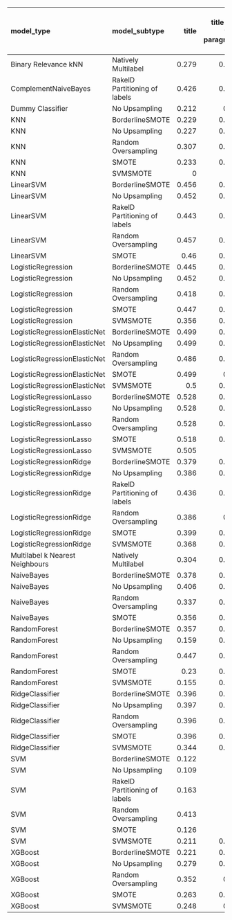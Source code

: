 | model_type                      | model_subtype                 |   title |   title and first paragraph |   title and 5 sentences | title and 10 sentences   |   title and first sentence each paragraph |   raw text |
|:--------------------------------|:------------------------------|--------:|----------------------------:|------------------------:|:-------------------------|------------------------------------------:|-----------:|
| Binary Relevance kNN            | Natively Multilabel           |   0.279 |                       0.137 |                   0.068 | 0.208                    |                                     0.068 |      0.068 |
| ComplementNaiveBayes            | RakelD Partitioning of labels |   0.426 |                       0.356 |                   0.42  | 0.405                    |                                     0.379 |      0.374 |
| Dummy Classifier                | No Upsampling                 |   0.212 |                       0.21  |                   0.216 | 0.219                    |                                     0.245 |      0.194 |
| KNN                             | BorderlineSMOTE               |   0.229 |                       0.225 |                   0.212 | 0.216                    |                                     0.219 |      0.191 |
| KNN                             | No Upsampling                 |   0.227 |                       0.281 |                   0.166 | 0.081                    |                                     0.098 |      0.183 |
| KNN                             | Random Oversampling           |   0.307 |                       0.254 |                   0.305 | 0.292                    |                                     0.162 |      0.164 |
| KNN                             | SMOTE                         |   0.233 |                       0.236 |                   0.219 | 0.218                    |                                     0.218 |      0.219 |
| KNN                             | SVMSMOTE                      |   0     |                       0     |                   0     | 0                        |                                     0.218 |      0     |
| LinearSVM                       | BorderlineSMOTE               |   0.456 |                       0.298 |                   0.363 | 0.435                    |                                     0.432 |      0.503 |
| LinearSVM                       | No Upsampling                 |   0.452 |                       0.298 |                   0.363 | 0.435                    |                                     0.432 |      0.503 |
| LinearSVM                       | RakelD Partitioning of labels |   0.443 |                       0.375 |                   0.374 | 0.367                    |                                     0.375 |      0.496 |
| LinearSVM                       | Random Oversampling           |   0.457 |                       0.298 |                   0.363 | 0.435                    |                                     0.432 |      0.503 |
| LinearSVM                       | SMOTE                         |   0.46  |                       0.298 |                   0.363 | 0.435                    |                                     0.432 |      0.503 |
| LogisticRegression              | BorderlineSMOTE               |   0.445 |                       0.298 |                   0.484 | 0.435                    |                                     0.42  |      0.527 |
| LogisticRegression              | No Upsampling                 |   0.452 |                       0.306 |                   0.419 | 0.430                    |                                     0.423 |      0.432 |
| LogisticRegression              | Random Oversampling           |   0.418 |                       0.309 |                   0.457 | 0.406                    |                                     0.432 |      0.494 |
| LogisticRegression              | SMOTE                         |   0.447 |                       0.305 |                   0.469 | 0.431                    |                                     0.36  |      0.503 |
| LogisticRegression              | SVMSMOTE                      |   0.356 |                       0.344 |                   0.333 | 0                        |                                     0.387 |      0.427 |
| LogisticRegressionElasticNet    | BorderlineSMOTE               |   0.499 |                       0.282 |                   0.369 | 0.417                    |                                     0.372 |      0.483 |
| LogisticRegressionElasticNet    | No Upsampling                 |   0.499 |                       0.265 |                   0.381 | 0.453                    |                                     0.363 |      0.459 |
| LogisticRegressionElasticNet    | Random Oversampling           |   0.486 |                       0.287 |                   0.36  | 0.410                    |                                     0.327 |      0.483 |
| LogisticRegressionElasticNet    | SMOTE                         |   0.499 |                       0.29  |                   0.369 | 0.422                    |                                     0.358 |      0.483 |
| LogisticRegressionElasticNet    | SVMSMOTE                      |   0.5   |                       0.321 |                   0.383 | 0                        |                                     0.328 |      0.447 |
| LogisticRegressionLasso         | BorderlineSMOTE               |   0.528 |                       0.272 |                   0.291 | 0.529                    |                                     0.409 |      0.465 |
| LogisticRegressionLasso         | No Upsampling                 |   0.528 |                       0.279 |                   0.278 | 0.532                    |                                     0.36  |      0.425 |
| LogisticRegressionLasso         | Random Oversampling           |   0.528 |                       0.273 |                   0.314 | 0.482                    |                                     0.342 |      0.43  |
| LogisticRegressionLasso         | SMOTE                         |   0.518 |                       0.282 |                   0.271 | **0.565**                |                                     0.372 |      0.465 |
| LogisticRegressionLasso         | SVMSMOTE                      |   0.505 |                       0.3   |                   0.291 | 0                        |                                     0.276 |      0.421 |
| LogisticRegressionRidge         | BorderlineSMOTE               |   0.379 |                       0.456 |                   0.408 | 0.399                    |                                     0.452 |      0.477 |
| LogisticRegressionRidge         | No Upsampling                 |   0.386 |                       0.332 |                   0.494 | 0.390                    |                                     0.409 |      0.459 |
| LogisticRegressionRidge         | RakelD Partitioning of labels |   0.436 |                       0.294 |                   0.41  | 0.428                    |                                     0.416 |      0.484 |
| LogisticRegressionRidge         | Random Oversampling           |   0.386 |                       0.45  |                   0.366 | 0.457                    |                                     0.444 |      0.48  |
| LogisticRegressionRidge         | SMOTE                         |   0.399 |                       0.411 |                   0.384 | 0.466                    |                                     0.452 |      0.481 |
| LogisticRegressionRidge         | SVMSMOTE                      |   0.368 |                       0.336 |                   0.391 | 0                        |                                     0.44  |      0.484 |
| Multilabel k Nearest Neighbours | Natively Multilabel           |   0.304 |                       0.272 |                   0.281 | 0.239                    |                                     0.26  |      0.305 |
| NaiveBayes                      | BorderlineSMOTE               |   0.378 |                       0.366 |                   0.393 | 0.347                    |                                     0.352 |      0.43  |
| NaiveBayes                      | No Upsampling                 |   0.406 |                       0.473 |                   0.441 | 0.540                    |                                     0.54  |      0.521 |
| NaiveBayes                      | Random Oversampling           |   0.337 |                       0.351 |                   0.374 | 0.426                    |                                     0.434 |      0.42  |
| NaiveBayes                      | SMOTE                         |   0.356 |                       0.377 |                   0.381 | 0.400                    |                                     0.399 |      0.433 |
| RandomForest                    | BorderlineSMOTE               |   0.357 |                       0.308 |                   0.283 | 0.341                    |                                     0.479 |      0.5   |
| RandomForest                    | No Upsampling                 |   0.159 |                       0.242 |                   0.213 | 0.307                    |                                     0.345 |      0.491 |
| RandomForest                    | Random Oversampling           |   0.447 |                       0.282 |                   0.273 | 0.355                    |                                     0.488 |      0.508 |
| RandomForest                    | SMOTE                         |   0.23  |                       0.235 |                   0.378 | 0.409                    |                                     0.473 |      0.511 |
| RandomForest                    | SVMSMOTE                      |   0.155 |                       0.325 |                   0.28  | 0                        |                                     0.401 |      0.505 |
| RidgeClassifier                 | BorderlineSMOTE               |   0.396 |                       0.422 |                   0.358 | 0.405                    |                                     0.434 |      0.48  |
| RidgeClassifier                 | No Upsampling                 |   0.397 |                       0.422 |                   0.358 | 0.405                    |                                     0.434 |      0.48  |
| RidgeClassifier                 | Random Oversampling           |   0.396 |                       0.422 |                   0.358 | 0.405                    |                                     0.434 |      0.48  |
| RidgeClassifier                 | SMOTE                         |   0.396 |                       0.422 |                   0.358 | 0.405                    |                                     0.434 |      0.48  |
| RidgeClassifier                 | SVMSMOTE                      |   0.344 |                       0.368 |                   0.377 | 0                        |                                     0.412 |      0.422 |
| SVM                             | BorderlineSMOTE               |   0.122 |                       0     |                   0     | 0.000                    |                                     0.14  |      0     |
| SVM                             | No Upsampling                 |   0.109 |                       0     |                   0     | 0.093                    |                                     0.01  |      0.019 |
| SVM                             | RakelD Partitioning of labels |   0.163 |                       0     |                   0.163 | 0.000                    |                                     0.016 |      0     |
| SVM                             | Random Oversampling           |   0.413 |                       0     |                   0.163 | 0.021                    |                                     0.157 |      0.02  |
| SVM                             | SMOTE                         |   0.126 |                       0     |                   0     | 0.000                    |                                     0.14  |      0     |
| SVM                             | SVMSMOTE                      |   0.211 |                       0.163 |                   0     | 0                        |                                     0.14  |      0     |
| XGBoost                         | BorderlineSMOTE               |   0.221 |                       0.227 |                   0.387 | 0.410                    |                                     0.404 |      0.446 |
| XGBoost                         | No Upsampling                 |   0.279 |                       0.289 |                   0.335 | 0.469                    |                                     0.402 |      0.472 |
| XGBoost                         | Random Oversampling           |   0.352 |                       0.29  |                   0.322 | 0.378                    |                                     0.427 |      0.55  |
| XGBoost                         | SMOTE                         |   0.263 |                       0.246 |                   0.36  | 0.414                    |                                     0.394 |      0.533 |
| XGBoost                         | SVMSMOTE                      |   0.248 |                       0.25  |                   0.427 | 0                        |                                     0.494 |      0.543 |
